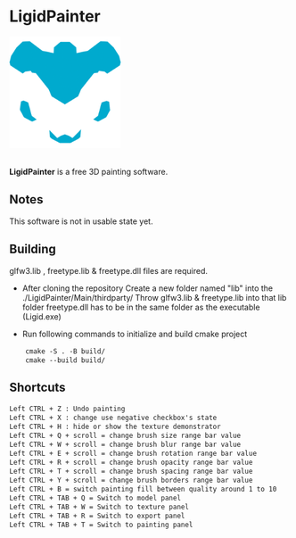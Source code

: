 # LigidPainter

<img src="https://raw.githubusercontent.com/mert-tetik/LigidPainter/main/LigidPainter/Main/src/.gh_resources/logo-1080x.png" width="200" alt="Ligid Painter Logo"><br><br>

**LigidPainter**  is a free 3D painting software.

## Notes
   This software is not in usable state yet.
   
## Building
glfw3.lib , freetype.lib & freetype.dll files are required.

- After cloning the repository
    Create a new folder named "lib" into the ./LigidPainter/Main/thirdparty/
    Throw glfw3.lib & freetype.lib into that lib folder
    freetype.dll has to be in the same folder as the executable (Ligid.exe)

- Run following commands to initialize and build cmake project
```
    cmake -S . -B build/
    cmake --build build/
```

## Shortcuts
    Left CTRL + Z : Undo painting
    Left CTRL + X : change use negative checkbox's state
    Left CTRL + H : hide or show the texture demonstrator
    Left CTRL + Q + scroll = change brush size range bar value
    Left CTRL + W + scroll = change brush blur range bar value
    Left CTRL + E + scroll = change brush rotation range bar value
    Left CTRL + R + scroll = change brush opacity range bar value
    Left CTRL + T + scroll = change brush spacing range bar value
    Left CTRL + Y + scroll = change brush borders range bar value
    Left CTRL + B = switch painting fill between quality around 1 to 10 
    Left CTRL + TAB + Q = Switch to model panel
    Left CTRL + TAB + W = Switch to texture panel
    Left CTRL + TAB + R = Switch to export panel
    Left CTRL + TAB + T = Switch to painting panel